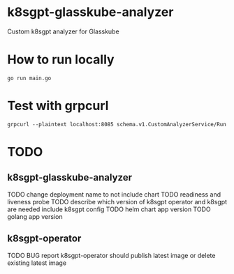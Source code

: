 # k8sgpt-glasskube-analyzer
Custom k8sgpt analyzer for Glasskube

# How to run locally

```
go run main.go
```

# Test with grpcurl

```
grpcurl --plaintext localhost:8085 schema.v1.CustomAnalyzerService/Run
```

# TODO

## k8sgpt-glasskube-analyzer
TODO change deployment name to not include chart
TODO readiness and liveness probe
TODO describe which version of k8sgpt operator and k8sgpt are needed
  include k8sgpt config
TODO helm chart app version
TODO golang app version

## k8sgpt-operator
TODO BUG report k8sgpt-operator should publish latest image or delete existing latest image
